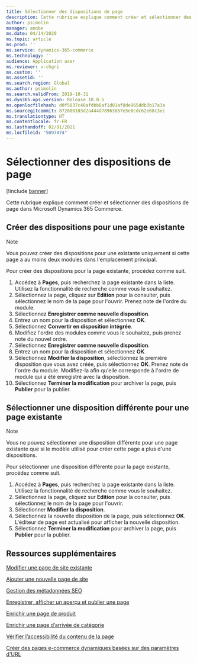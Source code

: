 ```yaml
---
title: Sélectionner des dispositions de page
description: Cette rubrique explique comment créer et sélectionner des dispositions de page dans Microsoft Dynamics 365 Commerce.
author: psimolin
manager: annbe
ms.date: 04/14/2020
ms.topic: article
ms.prod: ''
ms.service: dynamics-365-commerce
ms.technology: ''
audience: Application user
ms.reviewer: v-chgri
ms.custom: ''
ms.assetid: ''
ms.search.region: Global
ms.author: psimolin
ms.search.validFrom: 2019-10-31
ms.dyn365.ops.version: Release 10.0.5
ms.openlocfilehash: d0f5037c40afdbb8af1d01af8de965ddb3b17a3a
ms.sourcegitcommit: 872600103d2a444d78963867e5e0cdc62e68c3ec
ms.translationtype: HT
ms.contentlocale: fr-FR
ms.lasthandoff: 02/01/2021
ms.locfileid: "5097074"
---
```

# <a name="select-page-layouts"></a>Sélectionner des dispositions de page


[!include [banner](includes/banner.md)]

Cette rubrique explique comment créer et sélectionner des dispositions de page dans Microsoft Dynamics 365 Commerce.

## <a name="create-layouts-for-an-existing-page"></a>Créer des dispositions pour une page existante

> [!NOTE]
> Vous pouvez créer des dispositions pour une existante uniquement si cette page a au moins deux modules dans l'emplacement principal.

Pour créer des dispositions pour la page existante, procédez comme suit.

1. Accédez à **Pages**, puis recherchez la page existante dans la liste. Utilisez la fonctionnalité de recherche comme vous le souhaitez.
1. Sélectionnez la page, cliquez sur **Edition** pour la consulter, puis sélectionnez le nom de la page pour l'ouvrir. Prenez note de l'ordre du module.
1. Sélectionnez **Enregistrer comme nouvelle disposition**.
1. Entrez un nom pour la disposition et sélectionnez **OK**.
1. Sélectionnez **Convertir en disposition intégrée**.
1. Modifiez l'ordre des modules comme vous le souhaitez, puis prenez note du nouvel ordre.
1. Sélectionnez **Enregistrer comme nouvelle disposition**.
1. Entrez un nom pour la disposition et sélectionnez **OK**.
1. Sélectionnez **Modifier la disposition**, sélectionnez la première disposition que vous avez créée, puis sélectionnez **OK**. Prenez note de l'ordre du module. Modifiez-la afin qu'elle corresponde à l'ordre de module qui a été enregistré avec la disposition.
1. Sélectionnez **Terminer la modification** pour archiver la page, puis **Publier** pour la publier. 

## <a name="select-a-different-layout-for-an-existing-page"></a>Sélectionner une disposition différente pour une page existante

> [!NOTE]
> Vous ne pouvez sélectionner une disposition différente pour une page existante que si le modèle utilisé pour créer cette page a plus d'une dispositions.

Pour sélectionner une disposition différente pour la page existante, procédez comme suit.

1. Accédez à **Pages**, puis recherchez la page existante dans la liste. Utilisez la fonctionnalité de recherche comme vous le souhaitez.
1. Sélectionnez la page, cliquez sur **Edition** pour la consulter, puis sélectionnez le nom de la page pour l'ouvrir.
1. Sélectionner **Modifier la disposition**.
1. Sélectionnez la nouvelle disposition de la page, puis sélectionnez **OK**. L'éditeur de page est actualisé pour afficher la nouvelle disposition.
1. Sélectionnez **Terminer la modification** pour archiver la page, puis **Publier** pour la publier.

## <a name="additional-resources"></a>Ressources supplémentaires

[Modifier une page de site existante](modify-existing-page.md)

[Ajouter une nouvelle page de site](add-new-page.md)

[Gestion des métadonnées SEO](manage-seo-metadata.md)

[Enregistrer, afficher un aperçu et publier une page](save-preview-publish-page.md)

[Enrichir une page de produit](enrich-product-page.md)

[Enrichir une page d’arrivée de catégorie](enrich-category-page.md)

[Vérifier l’accessibilité du contenu de la page](verify-accessibility.md)

[Créer des pages e-commerce dynamiques basées sur des paramètres d'URL](create-dynamic-pages.md)

